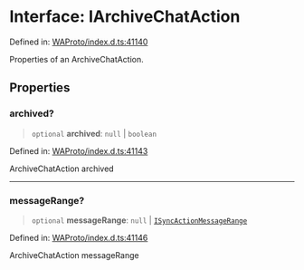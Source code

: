 # Interface: IArchiveChatAction

Defined in: [WAProto/index.d.ts:41140](https://github.com/Fokusdotid/Baileys/blob/c2e37a764497a58082d1525ba2f083f341e3eefa/WAProto/index.d.ts#L41140)

Properties of an ArchiveChatAction.

## Properties

### archived?

> `optional` **archived**: `null` \| `boolean`

Defined in: [WAProto/index.d.ts:41143](https://github.com/Fokusdotid/Baileys/blob/c2e37a764497a58082d1525ba2f083f341e3eefa/WAProto/index.d.ts#L41143)

ArchiveChatAction archived

***

### messageRange?

> `optional` **messageRange**: `null` \| [`ISyncActionMessageRange`](ISyncActionMessageRange.md)

Defined in: [WAProto/index.d.ts:41146](https://github.com/Fokusdotid/Baileys/blob/c2e37a764497a58082d1525ba2f083f341e3eefa/WAProto/index.d.ts#L41146)

ArchiveChatAction messageRange
